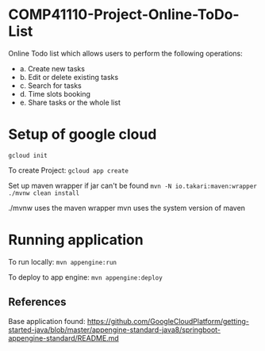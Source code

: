 # COMP41110-Project-Online-ToDo-List

Online Todo list which allows users to perform the following operations:
* a. Create new tasks
* b. Edit or delete existing tasks
* c. Search for tasks
* d. Time slots booking
* e. Share tasks or the whole list

# Setup of google cloud
`gcloud init`

To create Project:
`gcloud app create`

Set up maven wrapper if jar can't be found
`mvn -N io.takari:maven:wrapper`
`./mvnw clean install`

./mvnw uses the maven wrapper
mvn uses the system version of maven

# Running application
To run locally:
`mvn appengine:run`

To deploy to app engine:
`mvn appengine:deploy`


## References
Base application found:
https://github.com/GoogleCloudPlatform/getting-started-java/blob/master/appengine-standard-java8/springboot-appengine-standard/README.md
